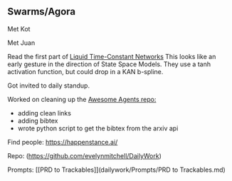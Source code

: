 ## Swarms/Agora
Met Kot

Met Juan

Read the first part of [Liquid Time-Constant Networks](https://arxiv.org/pdf/2006.04439v4)  This looks like an early gesture in the direction of State Space Models. They use a tanh activation function, but could drop in a KAN b-spline.

Got invited to daily standup.

Worked on cleaning up the [Awesome Agents repo:](https://github.com/evelynmitchell/awesome-multi-agent-papers)
   - adding clean links
   - adding bibtex
   - wrote python script to get the bibtex from the arxiv api

Find people: https://happenstance.ai/

Repo: (https://github.com/evelynmitchell/DailyWork)

Prompts:
[[PRD to Trackables]](dailywork/Prompts/PRD to Trackables.md)

